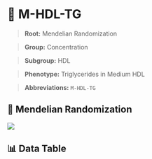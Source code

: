 # 🧪 M-HDL-TG

> **Root:** Mendelian Randomization

> **Group:** Concentration  

> **Subgroup:** HDL

> **Phenotype:** Triglycerides in Medium HDL  

> **Abbreviations:** `M-HDL-TG`

## 🧬 Mendelian Randomization  

<img src="/MR/Figures/Inverse/MhengxianHDLhengxianTG.png"/>


## 📊 Data Table


<CsvTableMRI src="/MR_Data/Inverse/MhengxianHDLhengxianTG.csv"/>
